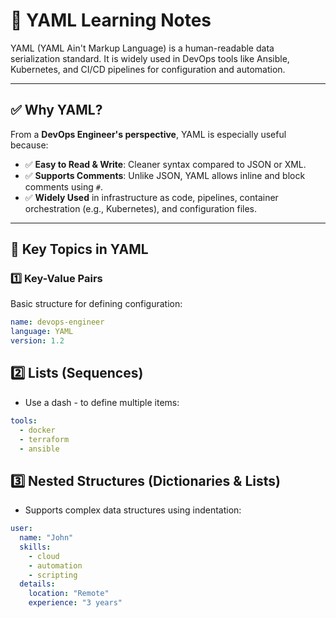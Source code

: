 # 📘 YAML Learning Notes

YAML (YAML Ain't Markup Language) is a human-readable data serialization standard. It is widely used in DevOps tools like Ansible, Kubernetes, and CI/CD pipelines for configuration and automation.

---

## ✅ Why YAML?

From a **DevOps Engineer's perspective**, YAML is especially useful because:

- ✅ **Easy to Read & Write**: Cleaner syntax compared to JSON or XML.
- ✅ **Supports Comments**: Unlike JSON, YAML allows inline and block comments using `#`.
- ✅ **Widely Used** in infrastructure as code, pipelines, container orchestration (e.g., Kubernetes), and configuration files.

---

## 📌 Key Topics in YAML

### 1️⃣ Key-Value Pairs

Basic structure for defining configuration:

```yaml
name: devops-engineer
language: YAML
version: 1.2
```

## 2️⃣ Lists (Sequences)
- Use a dash - to define multiple items:
```yaml
tools:
  - docker
  - terraform
  - ansible
```

## 3️⃣ Nested Structures (Dictionaries & Lists)
- Supports complex data structures using indentation:
```yaml
user:
  name: "John"
  skills:
    - cloud
    - automation
    - scripting
  details:
    location: "Remote"
    experience: "3 years"
```
